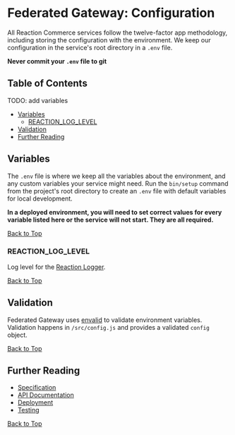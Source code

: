 # Federated Gateway: Configuration

All Reaction Commerce services follow the twelve-factor app methodology, including storing the configuration with the environment. We keep our configuration in the service's root directory in a `.env` file.

**Never commit your `.env` file to git**

## Table of Contents
  TODO: add variables
- [Variables](#variables)
  - [REACTION_LOG_LEVEL](#reaction_log_level)
- [Validation](#validation)
- [Further Reading](#further-reading)

## Variables

The `.env` file is where we keep all the variables about the environment, and any custom variables your service might need. Run the `bin/setup` command from the project's root directory to create an `.env` file with default variables for local development.

**In a deployed environment, you will need to set correct values for every variable listed here or the service will not start. They are all required.**

[Back to Top][top]

### REACTION_LOG_LEVEL
Log level for the [Reaction Logger](https://github.com/reactioncommerce/logger).

[Back to Top][top]

## Validation

Federated Gateway uses [envalid](https://github.com/af/envalid) to validate environment variables. Validation happens in `/src/config.js` and provides a validated `config` object.

[Back to Top][top]

## Further Reading

- [Specification](specification.md)
- [API Documentation](api.md)
- [Deployment](deployment.md)
- [Testing](testing.md)

[Back to Top][top]

[top]: #federated-gateway-configuration
